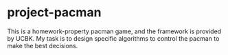 # project-pacman
This is a homework-property pacman game, and the framework is provided by UCBK. My task is to design specific algorithms to control the pacman to make the best decisions.
